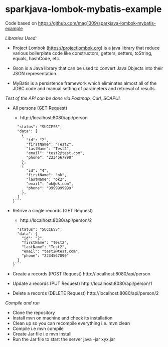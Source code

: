 # sparkjava-lombok-mybatis-example

Code based on https://github.com/mag1309/sparkjava-lombok-mybatis-example

*Libraries Used:*

- Project Lombok (https://projectlombok.org) is a java library that reduce various boilerplate code like constructors, getters, setters, toString, equals, hashCode, etc. 

- Gson is a Java library that can be used to convert Java Objects into their JSON representation.

- MyBatis is a persistence framework which eliminates almost all of the JDBC code and manual setting of parameters and retrieval of results.

*Test of the API can be done via Postmap, Curl, SOAPUI.*

- All persons (GET Request)
  - http://localhost:8080/api/person
  ```{
    "status": "SUCCESS",
    "data": [
      {
        "id": "2",
        "firstName": "Test2",
        "lastName": "Test2",
        "email": "test2@test.com",
        "phone": "2234567890"
      },
      {
        "id": "4",
        "firstName": "ok",
        "lastName": "ok2",
        "email": "ok@ok.com",
        "phone": "9999999999"
      },
    ]
  }```

- Retrive a single records (GET Request)
  - http://localhost:8080/api/person/2
  ```{
    "status": "SUCCESS",
    "data": {
      "id": "2",
      "firstName": "Test2",
      "lastName": "Test2",
      "email": "test2@test.com",
      "phone": "2234567890"
    }
  }```

- Create a records (POST Request)
  http://localhost:8080/api/person

- Update a records (PUT Request)
  http://localhost:8080/api/person/1

- Delete a records (DELETE Request)
  http://localhost:8080/api/person/2

*Compile and run*
- Clone the repository
- Install mvn on machine and check its installation
- Clean up so you can recompile everything	i.e. mvn clean
- Compile	i.e mvn compile
- Create Jar file i.e mvn install
- Run the Jar file to start the server java -jar xyx.jar
